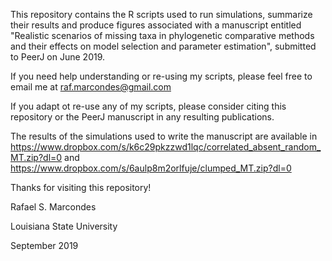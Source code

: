 This repository contains the R scripts used to run simulations, summarize their results and produce figures associated with a manuscript entitled "Realistic scenarios of missing taxa in phylogenetic comparative methods and their effects on model selection and parameter estimation", submitted to PeerJ on June 2019.

If you need help understanding or re-using my scripts, please feel free to email me at raf.marcondes@gmail.com

If you adapt ot re-use any of my scripts, please consider citing this repository or the PeerJ manuscript in any resulting publications.

The results of the simulations used to write the manuscript are available in https://www.dropbox.com/s/k6c29pkzzwd1lqc/correlated_absent_random_MT.zip?dl=0 and https://www.dropbox.com/s/6aulp8m2orlfuje/clumped_MT.zip?dl=0

Thanks for visiting this repository!

Rafael S. Marcondes

Louisiana State University

September 2019
